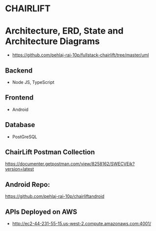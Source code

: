 # CHAIRLIFT

# Architecture, ERD, State and Architecture Diagrams
- https://github.com/pehlaj-rai-10p/fullstack-chairlift/tree/master/uml

## Backend
- Node JS, TypeScript

## Frontend
- Android

## Database
- PostGreSQL

## ChairLift Postman Collection
https://documenter.getpostman.com/view/8258162/SWECVEik?version=latest

## Android Repo:
https://github.com/pehlaj-rai-10p/chairliftandroid

## APIs Deployed on AWS
- http://ec2-44-231-55-15.us-west-2.compute.amazonaws.com:4001/
